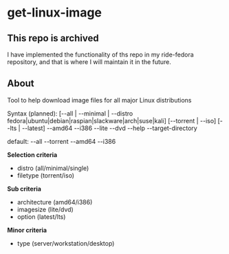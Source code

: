 # get-linux-image

## This repo is archived
I have implemented the functionality of ths repo in my ride-fedora repository, and that is where I will maintain it in the future.

## About
Tool to help download image files for all major Linux distributions

Syntax (planned):  [--all | --minimal | --distro fedora|ubuntu|debian|raspian|slackware|arch|suse|kali] [--torrent | --iso] [--lts | --latest] --amd64 --i386 --lite --dvd --help --target-directory

default: --all --torrent --amd64 --i386

**Selection criteria**
* distro (all/minimal/single)
* filetype (torrent/iso)

**Sub criteria**
* architecture (amd64/i386)
* imagesize (lite/dvd)
* option (latest/lts)

**Minor criteria**
* type (server/workstation/desktop)

